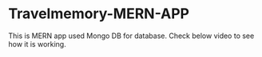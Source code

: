 # Travelmemory-MERN-APP
 This is MERN app used Mongo DB for database. Check below video to see how it is working.

